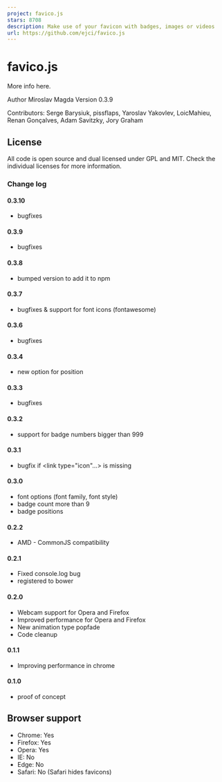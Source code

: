 ```yaml
---
project: favico.js
stars: 8708
description: Make use of your favicon with badges, images or videos
url: https://github.com/ejci/favico.js
---
```


favico.js
=========

More info here.

Author Miroslav Magda Version 0.3.9

Contributors: Serge Barysiuk, pissflaps, Yaroslav Yakovlev, LoicMahieu, Renan Gonçalves, Adam Savitzky, Jory Graham

License
-------

All code is open source and dual licensed under GPL and MIT. Check the individual licenses for more information.

### Change log

#### 0.3.10

-   bugfixes

#### 0.3.9

-   bugfixes

#### 0.3.8

-   bumped version to add it to npm

#### 0.3.7

-   bugfixes & support for font icons (fontawesome)

#### 0.3.6

-   bugfixes

#### 0.3.4

-   new option for position

#### 0.3.3

-   bugfixes

#### 0.3.2

-   support for badge numbers bigger than 999

#### 0.3.1

-   bugfix if <link type="icon"...> is missing

#### 0.3.0

-   font options (font family, font style)
-   badge count more than 9
-   badge positions

#### 0.2.2

-   AMD - CommonJS compatibility

#### 0.2.1

-   Fixed console.log bug
-   registered to bower

#### 0.2.0

-   Webcam support for Opera and Firefox
-   Improved performance for Opera and Firefox
-   New animation type popfade
-   Code cleanup

#### 0.1.1

-   Improving performance in chrome

#### 0.1.0

-   proof of concept

Browser support
---------------

-   Chrome: Yes
-   Firefox: Yes
-   Opera: Yes
-   IE: No
-   Edge: No
-   Safari: No (Safari hides favicons)
